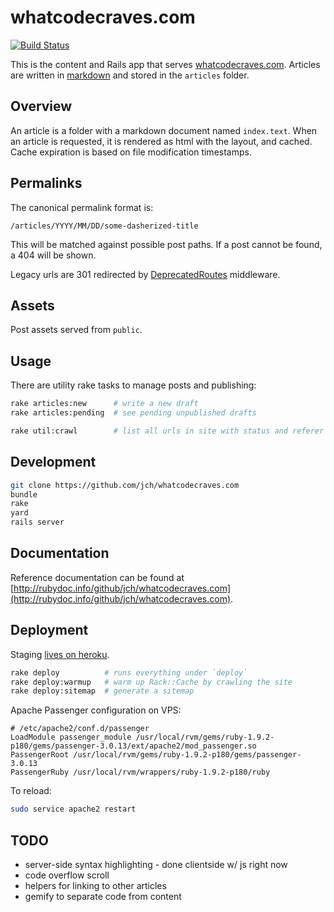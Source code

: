 # whatcodecraves.com

[![Build Status](https://secure.travis-ci.org/jch/whatcodecraves.com.png)](http://travis-ci.org/jch/whatcodecraves.com)

This is the content and Rails app that serves [whatcodecraves.com](http://whatcodecraves.com).
Articles are written in [markdown](http://daringfireball.net/projects/markdown/)
and stored in the `articles` folder.

## Overview

An article is a folder with a markdown document named `index.text`.
When an article is requested, it is rendered as html with the layout, and
cached. Cache expiration is based on file modification timestamps.

## Permalinks

The canonical permalink format is:

`/articles/YYYY/MM/DD/some-dasherized-title`

This will be matched against possible post paths. If a post cannot
be found, a 404 will be shown.

Legacy urls are 301 redirected by [DeprecatedRoutes](docs/DeprecatedRoutes.html)
middleware.

## Assets

Post assets served from `public`.

## Usage

There are utility rake tasks to manage posts and publishing:

```sh
rake articles:new      # write a new draft
rake articles:pending  # see pending unpublished drafts

rake util:crawl        # list all urls in site with status and referer
```

## Development

```sh
git clone https://github.com/jch/whatcodecraves.com
bundle
rake
yard
rails server
```

## Documentation

Reference documentation can be found at [http://rubydoc.info/github/jch/whatcodecraves.com](http://rubydoc.info/github/jch/whatcodecraves.com).

## Deployment

Staging [lives on heroku](http://whatcodecraves.herokuapp.com).

```sh
rake deploy          # runs everything under `deploy`
rake deploy:warmup   # warm up Rack::Cache by crawling the site
rake deploy:sitemap  # generate a sitemap
```

Apache Passenger configuration on VPS:

```
# /etc/apache2/conf.d/passenger
LoadModule passenger_module /usr/local/rvm/gems/ruby-1.9.2-p180/gems/passenger-3.0.13/ext/apache2/mod_passenger.so
PassengerRoot /usr/local/rvm/gems/ruby-1.9.2-p180/gems/passenger-3.0.13
PassengerRuby /usr/local/rvm/wrappers/ruby-1.9.2-p180/ruby
```

To reload:

```sh
sudo service apache2 restart
```

## TODO

* server-side syntax highlighting - done clientside w/ js right now
* code overflow scroll
* helpers for linking to other articles
* gemify to separate code from content
